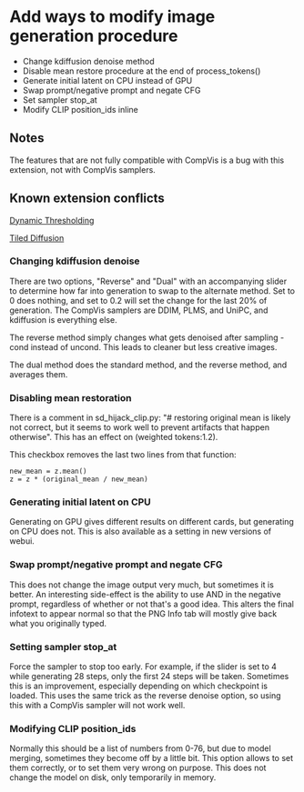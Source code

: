 # Add ways to modify image generation procedure

- Change kdiffusion denoise method
- Disable mean restore procedure at the end of process\_tokens()
- Generate initial latent on CPU instead of GPU
- Swap prompt/negative prompt and negate CFG
- Set sampler stop\_at
- Modify CLIP position\_ids inline

## Notes

The features that are not fully compatible with CompVis is a bug with this extension, not with CompVis samplers.

## Known extension conflicts

[Dynamic Thresholding](https://github.com/mcmonkeyprojects/sd-dynamic-thresholding)

[Tiled Diffusion](https://github.com/pkuliyi2015/multidiffusion-upscaler-for-automatic1111)

### Changing kdiffusion denoise

There are two options, "Reverse" and "Dual" with an accompanying slider to determine how far into generation to swap to the alternate method. Set to 0 does nothing, and set to 0.2 will set the change for the last 20% of generation. The CompVis samplers are DDIM, PLMS, and UniPC, and kdiffusion is everything else.

The reverse method simply changes what gets denoised after sampling - cond instead of uncond. This leads to cleaner but less creative images.

The dual method does the standard method, and the reverse method, and averages them.

### Disabling mean restoration

There is a comment in sd\_hijack\_clip.py: "# restoring original mean is likely not correct, but it seems to work well to prevent artifacts that happen otherwise". This has an effect on (weighted tokens:1.2).

This checkbox removes the last two lines from that function:

```
new_mean = z.mean()
z = z * (original_mean / new_mean)
```

### Generating initial latent on CPU

Generating on GPU gives different results on different cards, but generating on CPU does not. This is also available as a setting in new versions of webui.

### Swap prompt/negative prompt and negate CFG

This does not change the image output very much, but sometimes it is better. An interesting side-effect is the ability to use AND in the negative prompt, regardless of whether or not that's a good idea. This alters the final infotext to appear normal so that the PNG Info tab will mostly give back what you originally typed.

### Setting sampler stop\_at

Force the sampler to stop too early. For example, if the slider is set to 4 while generating 28 steps, only the first 24 steps will be taken. Sometimes this is an improvement, especially depending on which checkpoint is loaded. This uses the same trick as the reverse denoise option, so using this with a CompVis sampler will not work well.

### Modifying CLIP position\_ids

Normally this should be a list of numbers from 0-76, but due to model merging, sometimes they become off by a little bit. This option allows to set them correctly, or to set them very wrong on purpose. This does not change the model on disk, only temporarily in memory.

